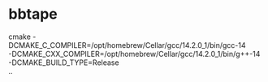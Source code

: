 # bbtape

cmake -DCMAKE_C_COMPILER=/opt/homebrew/Cellar/gcc/14.2.0_1/bin/gcc-14 \
      -DCMAKE_CXX_COMPILER=/opt/homebrew/Cellar/gcc/14.2.0_1/bin/g++-14 \
      -DCMAKE_BUILD_TYPE=Release \
      ..
